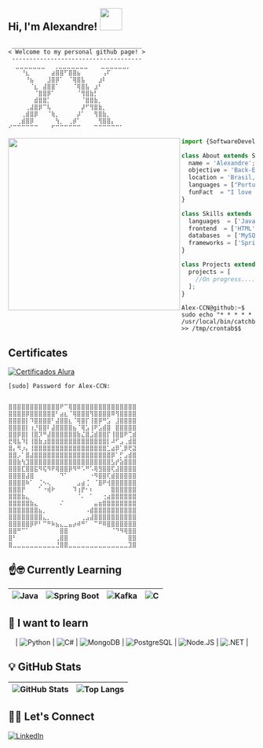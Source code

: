 <h2> Hi, I'm Alexandre! <img src="https://media3.giphy.com/media/v1.Y2lkPTc5MGI3NjExdGo1bjY5eTM2NjlydGZhcWo1eWd6YWk2ZDk5aG1yZjhuajF1ZXg4ZSZlcD12MV9pbnRlcm5hbF9naWZfYnlfaWQmY3Q9Zw/HGQ4RWHYtw9Dmhj7mk/giphy.webp" width="45"></h2>



```
 _____________________________________
< Welcome to my personal github page! >
 ------------------------------------- 
  ⣀⣀⣀⣀⣀⣀⣀⠀⠀⢀⣀⣀⣀⣀⣀⣀⣀⠀⠀⠀⣀⣀⣀⣀⣀⣀⡀
⠀⠀⠀⠘⣆⠀⠀⠀⠀⠀⣴⣿⣿⠋⣿⣿⣦⠀⠀⠀⠀⠀⢠⠏⠀⠀⠀
⠀⠀⠀⠀⠘⣦⠀⠀⠀⣸⣿⡿⠁⠀⠈⢿⣿⣧⠀⠀⠀⣰⠇⠀⠀⠀⠀
⠀⠀⠀⠀⠀⠈⣆⠀⣼⣿⣿⠁⠀⠀⠀⠈⢿⣿⣧⠀⣰⠃⠀⠀⠀⠀⠀
⠀⠀⠀⠀⠀⠀⠈⣿⣿⡿⠁⠀⠀⠀⠀⠀⠈⢻⣿⣷⡃⠀⠀⠀⠀⠀⠀
⠀⠀⠀⠀⠀⠀⣾⣿⣿⡁⠀⠀⠀⠀⠀⠀⠀⠈⣿⣿⣷⡀⠀⠀⠀⠀⠀
⠀⠀⠀⠀⢀⣼⣿⡿⠉⢧⠀⠀⠀⠀⠀⠀⠀⡼⠋⢻⣿⣷⡀⠀⠀⠀⠀
⠀⠀⠀⢀⣾⣿⡿⠀⠀⠈⢷⡀⠀⠀⠀⠀⡼⠁⠀⠀⢻⣿⣷⡀⠀⠀⠀
⠀⠀⢀⣾⣿⡿⠀⠀⠀⠀⠀⢳⡀⠀⢀⡾⠁⠀⠀⠀⠀⢻⣿⣿⡄⠀⠀
⠊⠉⠉⠉⠉⠉⠉⠀⠀⠀⠋⠉⠉⠉⠉⠉⠉⠀⠀⠀⠉⠉⠉⠉⠉⠉⠁
```
<img align="left" src="https://media.giphy.com/media/ge8V1m6LFNyBg9sIHV/giphy.gif" width="350"/> 

```js
import {SoftwareDeveloper} from '@Alex-CCN';

class About extends SoftwareDeveloper {
  name = 'Alexandre';
  objective = 'Back-End Developer';
  location = 'Brasil, SP';
  languages = ["Portuguese", "English"];
  funFact  = "I love the Hunter x Hunter manga and anime series";
}

class Skills extends SoftwareDeveloper {
  languages  = ['Java', 'C', 'Python'];
  frontend  = ['HTML', 'CSS', 'JavaScript'];
  databases  = ['MySQL Workbench'];
  frameworks = ['Spring Boot', ];
}

class Projects extends SoftwareDeveloper {
  projects = [
    //On progress.....
  ];
}
```

```console
Alex-CCN@github:~$ sudo echo "* * * * * /usr/local/bin/catchbugs" >> /tmp/crontab$$
```
## Certificates
[![Certificados Alura](https://img.shields.io/badge/Certificado%20Alura-001333?style=for-the-badge)](https://cursos.alura.com.br/user/alexandre-torres3/fullCertificate/493f48ba406d24619043b8644a626e91)

```
[sudo] Password for Alex-CCN:


⣿⣿⣿⣿⣿⣿⣿⣿⣿⣿⣿⣿⠟⠉⢿⣿⣿⣿⣿⣿⣿⣿⣿⣿⣿⣿⣿⣿⣿⣿
⣿⣿⣿⣿⡿⣿⣿⣿⣿⣿⣿⠃⣴⣆⠈⢿⣿⣿⣿⢻⣿⣿⣿⣿⠿⢻⣿⣿⣿⣿
⣿⣿⣿⣿⡇⠹⣿⣿⣿⣿⠃⣼⣿⣿⣆⠈⢿⣿⡏⢸⣿⡿⠛⣡⠀⣸⣿⣿⣿⣿
⣿⣿⣿⣿⡇⢰⡘⣿⣿⠇⣼⣿⣿⣿⣿⣦⠈⢿⣡⢸⠟⣡⣾⣿⠀⣿⣿⣿⣿⣿
⣿⣿⡿⣿⡇⢸⣿⡹⠛⣼⣿⣿⣿⣿⣿⣿⣷⣌⣿⣨⣾⣿⣿⡏⢸⣿⣿⠟⢉⣾
⣟⢿⣧⠹⡇⢸⣿⣷⣰⣿⣿⣿⣿⣿⣿⣿⣿⣿⣿⣿⣿⣿⣿⡇⠼⠋⣠⢀⣾⣿
⣿⡄⠻⡰⡄⢸⣿⣿⣿⣿⣿⣿⣿⣿⣿⣿⣿⣿⣿⣿⣿⣿⣿⣁⣴⡿⢁⡿⢟⣽
⣿⣿⡠⠁⣿⣼⣿⣿⣿⣿⣿⣿⣿⣿⣿⣿⣿⣿⣿⣿⣿⣿⣿⣿⡿⠁⡋⣠⣾⣿
⣿⣿⣷⢳⣹⣿⣿⣿⣿⣿⣿⣿⣿⣿⣿⣿⣿⣿⣿⣿⣿⣿⣿⣿⣣⡞⣵⣿⣿⣿
⣿⣿⣿⣏⣿⣿⣯⠻⢯⠻⠟⢿⣿⣿⡿⠻⠛⠡⠛⠡⢿⣻⣿⣿⢏⣼⣿⣿⣿⣿
⣿⣿⣿⣿⣼⣿⠀⠀⠀⠀⠀⠀⠙⠁⠀⠀⠀⠀⠀⠐⠻⣿⣿⢏⣾⣿⣿⣿⣿⣿
⣿⣿⣿⣿⠷⠁⠀⢈⠢⢄⠀⠀⠀⠀⠀⠀⣠⣴⢈⠀⠈⣿⠟⢺⣿⣿⣿⣿⣿⣿
⣿⣿⣿⡟⠀⠀⠀⠁⠐⢾⠗⠀⠀⠀⠀⠹⢰⡟⠂⠆⠀⠀⠀⠀⣿⣿⣿⣿⣿⣿
⣿⣿⣿⣷⣄⠀⠀⠀⠀⠀⠀⠀⠀⠀⠀⠀⠈⠄⠀⠁⠀⠀⢐⣴⣿⣿⣿⣿⣿⣿
⣿⣿⣿⣿⣿⣷⣄⠀⠀⠀⠀⠀⠌⠀⠀⠀⠀⠀⠀⠀⣤⣶⣿⣿⣿⣿⣿⣿⣿⣿
⣿⣿⣿⣿⣿⣿⣿⣦⡀⠀⠀⠀⠀⠀⠀⠀⠀⠀⠠⣾⣿⣿⣿⣿⣿⣿⣿⣿⣿⣿
⣿⣿⣿⣿⣿⣿⣿⣿⣄⡀⠀⠀⠀⠀⠀⠀⠀⢀⣠⣼⣿⣿⣿⣿⣿⣿⣿⣿⣿⣿
⣿⣿⣿⣿⣿⡿⠟⠃⠉⠛⠷⣦⣄⣀⣤⡴⠾⠛⠁⠀⠉⠛⠿⣿⣿⣿⣿⣿⣿⣿
⣿⣿⠛⠉⠁⠀⠀⠀⠀⠀⠀⠀⣿⣿⠀⠀⠀⠀⠀⠀⠀⠀⠀⠀⠈⠙⠻⢿⣿⣿
⣿⠃⠀⠀⠀⠀⠀⠀⠀⠀⠀⢀⣿⣿⠀⠀⠀⠀⠀⠀⠀⠀⠀⠀⠀⠀⠀⠀⣿⣿
⣿⣀⣀⣀⣀⣀⣀⣀⣀⣀⣀⣘⣿⣿⣀⣀⣀⣀⣀⣀⣀⣀⣀⣀⣀⣀⣀⣀⣹⣿
```
## ☝️🤓 Currently Learning

<center>

| ![Java](https://img.shields.io/badge/java-%23ED8B00.svg?style=for-the-badge&logo=openjdk&logoColor=white) | ![Spring Boot](https://img.shields.io/badge/Spring_Boot-6DB33F?style=for-the-badge&logo=spring-boot&logoColor=white) | ![Kafka](https://img.shields.io/badge/Apache_Kafka-231F20?style=for-the-badge&logo=apache-kafka&logoColor=white) | ![C](https://img.shields.io/badge/C-A8B9CC?logo=C&logoColor=white) |
|---|---|---|---|

</center>

## 🌱 I want to learn

<center>

| ![Python](https://img.shields.io/badge/Python-3776AB?style=for-the-badge&logo=python&logoColor=white) | ![C#](https://img.shields.io/badge/C%23-9cf?style=plastic?labelColor=darkblue) | ![MongoDB](https://img.shields.io/badge/MongoDB-47A248?style=for-the-badge&logo=mongodb&logoColor=white) | ![PostgreSQL](https://img.shields.io/badge/PostgreSQL-336791?style=for-the-badge&logo=postgresql&logoColor=white) | ![Node.JS](https://img.shields.io/badge/node.js-339933?style=for-the-badge&logo=Node.js&logoColor=white) | ![.NET](https://img.shields.io/badge/.NET-5C2D91?style=badge&logo=.net&logoColor=white) |


</center>

## 💡 GitHub Stats

<center>

| ![GitHub Stats](https://github-readme-stats.vercel.app/api?username=Alex-CCN&theme=dark&bg_color=0D1117&border_color=444C56&show_icons=true&icon_color=444C56&title_color=FFB7C5&text_color=FFB7C5) | ![Top Langs](https://github-readme-stats.vercel.app/api/top-langs/?username=Alex-CCN&layout=compact&bg_color=0D1117&border_color=444C56&title_color=FFB7C5&text_color=ADBAC7) |
|---|---|

</center>

## 🙋‍♀️ Let's Connect

[![LinkedIn](https://img.shields.io/badge/LinkedIn-0077B5?style=for-the-badge&logo=linkedin&logoColor=white)](https://www.linkedin.com/in/alexandre-araujo-torres-7b6b0522a/)
